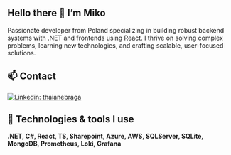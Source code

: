 ## Hello there 👋 I’m Miko
Passionate developer from Poland specializing in building robust backend systems with .NET and frontends using React. I thrive on solving complex problems, learning new technologies, and crafting scalable, user-focused solutions.

## 📫 Contact

[![Linkedin: thaianebraga](https://img.shields.io/badge/-Linkedin-blue?style=flat-square&logo=Linkedin&logoColor=white&link=https://www.linkedin.com/in/thaianebraga/)](https://www.linkedin.com/in/thaianebraga/)

## 🔧 Technologies & tools I use

**.NET, C#, React, TS, Sharepoint, Azure, AWS, SQLServer, SQLite, MongoDB, Prometheus, Loki, Grafana**
